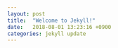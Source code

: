 ```yaml
---
layout: post
title:  "Welcome to Jekyll!"
date:   2018-08-01 13:23:16 +0900
categories: jekyll update
---
```


